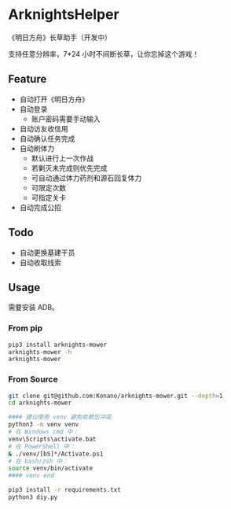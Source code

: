 # ArknightsHelper

《明日方舟》长草助手（开发中）

支持任意分辨率，7*24 小时不间断长草，让你忘掉这个游戏！

## Feature

- 自动打开《明日方舟》
- 自动登录
    - 账户密码需要手动输入
- 自动访友收信用
- 自动确认任务完成
- 自动刷体力
    - 默认进行上一次作战
    - 若剿灭未完成则优先完成
    - 可自动通过体力药剂和源石回复体力
    - 可限定次数
    - 可指定关卡
- 自动完成公招

## Todo

- 自动更换基建干员
- 自动收取线索

## Usage

需要安装 ADB。

### From pip

```bash
pip3 install arknights-mower
arknights-mower -h
arknights-mower
```

### From Source

```bash
git clone git@github.com:Konano/arknights-mower.git --depth=1
cd arknights-mower

#### 建议使用 venv 避免依赖包冲突
python3 -m venv venv
# 在 Windows cmd 中：
venv\Scripts\activate.bat
# 在 PowerShell 中：
& ./venv/[bS]*/Activate.ps1
# 在 bash/zsh 中：
source venv/bin/activate
#### venv end

pip3 install -r requirements.txt
python3 diy.py
```
